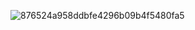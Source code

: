 ![876524a958ddbfe4296b09b4f5480fa5](https://user-images.githubusercontent.com/113105164/198015488-c731d1dd-0bef-46c5-b11f-e6d50050c6c8.jpg)
